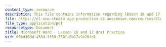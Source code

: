```yaml
---
content_type: resource
description: This file contains information regarding lesson 16 and 17 oral practice.
file: https://ol-ocw-studio-app-production.s3.amazonaws.com/courses/21g-104-chinese-iv-regular-spring-2004/69bd16dd453d1f60760f6b17a9a28fd1_MIT21G_104S04_L16practice.pdf
file_type: application/pdf
resourcetype: Document
title: Microsoft Word - Lesson 16 and 17 Oral Practice
uid: 69bd16dd-453d-1f60-760f-6b17a9a28fd1
---
```

